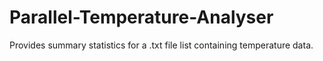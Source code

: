 # Parallel-Temperature-Analyser
Provides summary statistics for a .txt file list containing temperature data.
